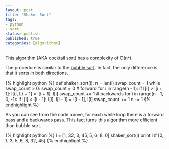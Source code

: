 ```yaml
---
layout: post
title: "Shaker Sort"
tags:
- python
- sort
status: publish
published: true
categories: [algorithms]
---
```

This algorithm (AKA cocktail sort) has a complexity of O(n²).

The procedure is similar to the [bubble sort](http://neverpop.wordpress.com/2012/12/06/bubble-sort/). In fact, the only difference is that it sorts in both directions.

{% highlight python %}
def shaker_sort(l):
    n = len(l)
    swap_count = 1
    while swap_count > 0:
        swap_count = 0
        # forward
        for i in range(n - 1):
            if l[i] > l[i + 1]:
                l[i], l[i + 1] = l[i + 1], l[i]
                swap_count += 1
        # backwards
        for i in range(n - 1, 0, -1):
            if l[i] < l[i - 1]:
                l[i], l[i - 1] = l[i - 1], l[i]
                swap_count += 1
        n -= 1
{% endhighlight %}

As you can see from the code above, for each while loop there is a forward pass and a backwards pass. This fact turns this algorithm more efficient than bubble sort.

{% highlight python %}
l = [1, 32, 3, 45, 5, 6, 8, 0]
shaker_sort(l)
print l  # [0, 1, 3, 5, 6, 8, 32, 45]
{% endhighlight %}
